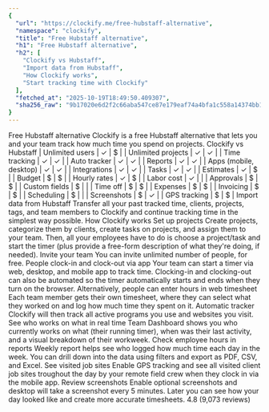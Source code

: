 ```yaml
---
{
  "url": "https://clockify.me/free-hubstaff-alternative",
  "namespace": "clockify",
  "title": "Free Hubstaff alternative",
  "h1": "Free Hubstaff alternative",
  "h2": [
    "Clockify vs Hubstaff",
    "Import data from Hubstaff",
    "How Clockify works",
    "Start tracking time with Clockify"
  ],
  "fetched_at": "2025-10-19T18:49:50.409307",
  "sha256_raw": "9b17020e6d2f2c66aba547ce87e179eaf74a4bfa1c558a14374bb1b894f012b0"
}
---
```


Free Hubstaff alternative
Clockify is a free Hubstaff alternative that lets you and your team track how much time you spend on projects.
Clockify vs Hubstaff
| Unlimited users | ✓ | $ |
| Unlimited projects | ✓ | ✓ |
| Time tracking | ✓ | ✓ |
| Auto tracker | ✓ | ✓ |
| Reports | ✓ | ✓ |
| Apps (mobile, desktop) | ✓ | ✓ |
| Integrations | ✓ | ✓ |
| Tasks | ✓ | ✓ |
| Estimates | ✓ | $ |
| Budget | $ | $ |
| Hourly rates | ✓ | $ |
| Labor cost | ✓ | |
| Approvals | $ | $ |
| Custom fields | $ | |
| Time off | $ | $ |
| Expenses | $ | $ |
| Invoicing | $ | $ |
| Scheduling | $ | |
| Screenshots | $ | ✓ |
| GPS tracking | $ | $ |
Import data from Hubstaff
Transfer all your past tracked time, clients, projects, tags, and team members to Clockify and continue tracking time in the simplest way possible.
How Clockify works
Set up projects
Create projects, categorize them by clients, create tasks on projects, and assign them to your team. Then, all your employees have to do is choose a project/task and start the timer (plus provide a free-form description of what they're doing, if needed).
Invite your team
You can invite unlimited number of people, for free.
People clock-in and clock-out via app
Your team can start a timer via web, desktop, and mobile app to track time. Clocking-in and clocking-out can also be automated so the timer automatically starts and ends when they turn on the browser.
Alternatively, people can enter hours in web timesheet
Each team member gets their own timesheet, where they can select what they worked on and log how much time they spent on it.
Automatic tracker
Clockify will then track all active programs you use and websites you visit.
See who works on what in real time
Team Dashboard shows you who currently works on what (their running timer), when was their last activity, and a visual breakdown of their workweek.
Check employee hours in reports
Weekly report helps see who logged how much time each day in the week. You can drill down into the data using filters and export as PDF, CSV, and Excel.
See visited job sites
Enable GPS tracking and see all visited client job sites troughout the day by your remote field crew when they clock in via the mobile app.
Review screenshots
Enable optional screenshots and desktop will take a screenshot every 5 minutes. Later you can see how your day looked like and create more accurate timesheets.
4.8 (9,073 reviews)